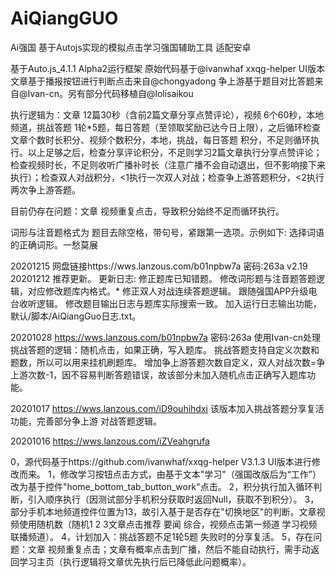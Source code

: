 # AiQiangGUO
Ai强国 基于Autojs实现的模拟点击学习强国辅助工具 适配安卓

基于Auto.js_4.1.1 Alpha2运行框架
原始代码基于@ivanwhaf xxqg-helper UI版本
文章基于播报按钮进行判断点击来自@chongyadong 争上游基于题目对比答题来自@Ivan-cn。另有部分代码移植自@lolisaikou

执行逻辑为：文章 12篇30秒（含前2篇文章分享点赞评论），视频 6个60秒，本地频道，挑战答题 1轮*5题，每日答题（至领取奖励已达今日上限），之后循环检查 文章个数时长积分、视频个数积分，本地，挑战，每日答题 积分，不足则循环执行。以上足够之后，检查分享评论积分，不足则学习2篇文章执行分享点赞评论；检查视频时长，不足则收听广播补时长（注意广播不会自动退出，但不影响接下来执行）；检查双人对战积分，<1执行一次双人对战；检查争上游答题积分，<2执行两次争上游答题。

目前仍存在问题：文章 视频重复点击，导致积分始终不足而循环执行。

词形与注音题格式为 题目去除空格，带句号，紧跟第一选项。示例如下:
                            选择词语的正确词形。一愁莫展             
                         
20201215
网盘链接https://wws.lanzous.com/b01npbw7a 
密码:263a
v2.19 20201212 推荐更新。
更新日志:
修正题库已知错题。
修改词形题与注音题答题逻辑，对应修改题库内格式。*
修正双人对战连续答题逻辑。
跟随强国APP升级电台收听逻辑。
修改题目输出日志与题库实际搜索一致。
加入运行日志输出功能，默认/脚本/AiQiangGuo日志.txt。

20201028 https://wws.lanzous.com/b01npbw7a 密码:263a
使用Ivan-cn处理挑战答题的逻辑：随机点击，如果正确，写入题库。
挑战答题支持自定义次数和题数，所以可以用来挂机刷题库。
增加争上游答题次数自定义，双人对战次数=争上游次数-1，因不容易判断答题错误，故该部分未加入随机点击正确写入题库功能。

20201017 https://wws.lanzous.com/iD9ouhihdxi
该版本加入挑战答题分享复活功能，完善部分争上游 对战答题逻辑。

20201016 https://wws.lanzous.com/iZVeahgrufa

0，源代码基于https://github.com/ivanwhaf/xxqg-helper V3.1.3 UI版本进行修改而来。
1，修改学习按钮点击方式，由基于文本"学习"（强国改版后为“工作”）改为基于控件"home_bottom_tab_button_work"点击。
2，积分执行加入循环判断，引入顺序执行（因测试部分手机积分获取时返回Null，获取不到积分）。
3，部分手机本地频道控件位置为13，故引入基于是否存在"切换地区"的判断。文章视频使用随机数（随机1 2 3文章点击推荐 要闻 综合，视频点击第一频道 学习视频 联播频道）。
4，计划加入：挑战答题不足1轮5题 失败时的分享复活。
5，存在问题：文章 视频重复点击；文章有概率点击到广播，然后不能自动执行，需手动返回学习主页（执行逻辑将文章优先执行后已降低此问题概率）。
